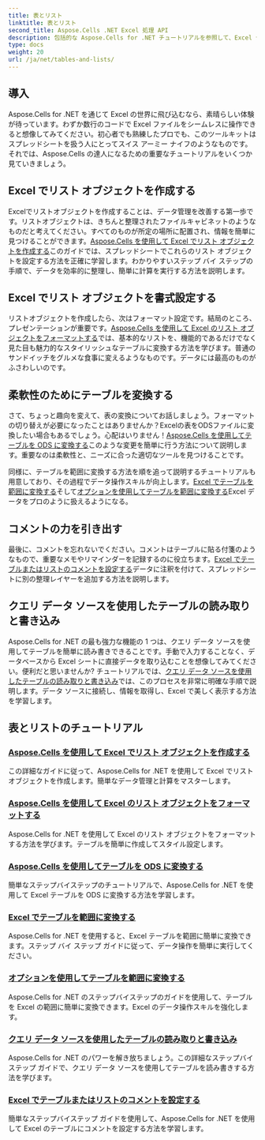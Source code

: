 ```yaml
---
title: 表とリスト
linktitle: 表とリスト
second_title: Aspose.Cells .NET Excel 処理 API
description: 包括的な Aspose.Cells for .NET チュートリアルを参照して、Excel データを効率的に管理し、テーブルを作成し、わかりやすいガイドでスキルを強化します。
type: docs
weight: 20
url: /ja/net/tables-and-lists/
---
```

## 導入

Aspose.Cells for .NET を通じて Excel の世界に飛び込むなら、素晴らしい体験が待っています。わずか数行のコードで Excel ファイルをシームレスに操作できると想像してみてください。初心者でも熟練したプロでも、このツールキットはスプレッドシートを扱う人にとってスイス アーミー ナイフのようなものです。それでは、Aspose.Cells の達人になるための重要なチュートリアルをいくつか見ていきましょう。

## Excel でリスト オブジェクトを作成する
Excelでリストオブジェクトを作成することは、データ管理を改善する第一歩です。リストオブジェクトは、きちんと整理されたファイルキャビネットのようなものだと考えてください。すべてのものが所定の場所に配置され、情報を簡単に見つけることができます。[Aspose.Cells を使用して Excel でリスト オブジェクトを作成する](./creating-list-object/)このガイドでは、スプレッドシートでこれらのリスト オブジェクトを設定する方法を正確に学習します。わかりやすいステップ バイ ステップの手順で、データを効率的に整理し、簡単に計算を実行する方法を説明します。

## Excel でリスト オブジェクトを書式設定する
リストオブジェクトを作成したら、次はフォーマット設定です。結局のところ、プレゼンテーションが重要です。[Aspose.Cells を使用して Excel のリスト オブジェクトをフォーマットする](./formatting-list-object/)では、基本的なリストを、機能的であるだけでなく見た目も魅力的なスタイリッシュなテーブルに変換する方法を学びます。普通のサンドイッチをグルメな食事に変えるようなものです。データには最高のものがふさわしいのです。

## 柔軟性のためにテーブルを変換する
さて、ちょっと趣向を変えて、表の変換についてお話しましょう。フォーマットの切り替えが必要になったことはありませんか？Excelの表をODSファイルに変換したい場合もあるでしょう。心配はいりません！[Aspose.Cells を使用してテーブルを ODS に変換する](./converting-table-to-ods/)このような変更を簡単に行う方法について説明します。重要なのは柔軟性と、ニーズに合った適切なツールを見つけることです。

同様に、テーブルを範囲に変換する方法を順を追って説明するチュートリアルも用意しており、その過程でデータ操作スキルが向上します。[Excel でテーブルを範囲に変換する](./converting-table-to-range/)そして[オプションを使用してテーブルを範囲に変換する](./converting-table-to-range-with-options/)Excel データをプロのように扱えるようになる。

## コメントの力を引き出す
最後に、コメントを忘れないでください。コメントはテーブルに貼る付箋のようなもので、重要なメモやリマインダーを記録するのに役立ちます。[Excel でテーブルまたはリストのコメントを設定する](./setting-comment-of-table-or-list/)データに注釈を付けて、スプレッドシートに別の整理レイヤーを追加する方法を説明します。 

## クエリ データ ソースを使用したテーブルの読み取りと書き込み
Aspose.Cells for .NET の最も強力な機能の 1 つは、クエリ データ ソースを使用してテーブルを簡単に読み書きできることです。手動で入力することなく、データベースから Excel シートに直接データを取り込むことを想像してみてください。便利だと思いませんか? チュートリアルでは、[クエリ データ ソースを使用したテーブルの読み取りと書き込み](./reading-and-writing-table-with-query-data-source/)では、このプロセスを非常に明確な手順で説明します。データ ソースに接続し、情報を取得し、Excel で美しく表示する方法を学習します。

## 表とリストのチュートリアル
### [Aspose.Cells を使用して Excel でリスト オブジェクトを作成する](./creating-list-object/)
この詳細なガイドに従って、Aspose.Cells for .NET を使用して Excel でリスト オブジェクトを作成します。簡単なデータ管理と計算をマスターします。
### [Aspose.Cells を使用して Excel のリスト オブジェクトをフォーマットする](./formatting-list-object/)
Aspose.Cells for .NET を使用して Excel のリスト オブジェクトをフォーマットする方法を学びます。テーブルを簡単に作成してスタイル設定します。
### [Aspose.Cells を使用してテーブルを ODS に変換する](./converting-table-to-ods/)
簡単なステップバイステップのチュートリアルで、Aspose.Cells for .NET を使用して Excel テーブルを ODS に変換する方法を学習します。
### [Excel でテーブルを範囲に変換する](./converting-table-to-range/)
Aspose.Cells for .NET を使用すると、Excel テーブルを範囲に簡単に変換できます。ステップ バイ ステップ ガイドに従って、データ操作を簡単に実行してください。
### [オプションを使用してテーブルを範囲に変換する](./converting-table-to-range-with-options/)
Aspose.Cells for .NET のステップバイステップのガイドを使用して、テーブルを Excel の範囲に簡単に変換できます。Excel のデータ操作スキルを強化します。
### [クエリ データ ソースを使用したテーブルの読み取りと書き込み](./reading-and-writing-table-with-query-data-source/)
Aspose.Cells for .NET のパワーを解き放ちましょう。この詳細なステップバイステップ ガイドで、クエリ データ ソースを使用してテーブルを読み書きする方法を学びます。
### [Excel でテーブルまたはリストのコメントを設定する](./setting-comment-of-table-or-list/)
簡単なステップバイステップ ガイドを使用して、Aspose.Cells for .NET を使用して Excel のテーブルにコメントを設定する方法を学習します。